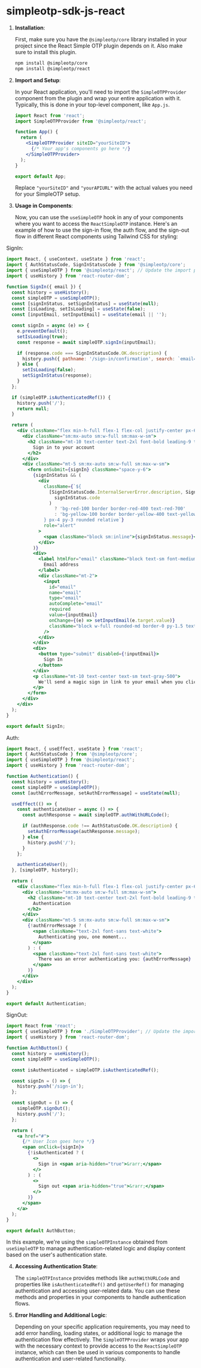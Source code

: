 # simpleotp-sdk-js-react

1. **Installation**:

   First, make sure you have the `@simpleotp/core` library installed in your project since the React Simple OTP plugin depends on it. Also make sure to install this plugin.

   ```bash
   npm install @simpleotp/core
   npm install @simpleotp/react
   ```

2. **Import and Setup**:

   In your React application, you'll need to import the `SimpleOTPProvider` component from the plugin and wrap your entire application with it. Typically, this is done in your top-level component, like `App.js`.

   ```jsx
   import React from 'react';
   import SimpleOTPProvider from '@simpleotp/react';

   function App() {
     return (
       <SimpleOTPProvider siteID="yourSiteID">
         {/* Your app's components go here */}
       </SimpleOTPProvider>
     );
   }

   export default App;
   ```

   Replace `"yourSiteID"` and `"yourAPIURL"` with the actual values you need for your SimpleOTP setup.

3. **Usage in Components**:

   Now, you can use the `useSimpleOTP` hook in any of your components where you want to access the `ReactSimpleOTP` instance. Here's an example of how to use the sign-in flow, the auth flow, and the sign-out flow in different React components using Tailwind CSS for styling:

   
SignIn:
```jsx
import React, { useContext, useState } from 'react';
import { AuthStatusCode, SignInStatusCode } from '@simpleotp/core';
import { useSimpleOTP } from '@simpleotp/react'; // Update the import path
import { useHistory } from 'react-router-dom';

function SignIn({ email }) {
  const history = useHistory();
  const simpleOTP = useSimpleOTP();
  const [signInStatus, setSignInStatus] = useState(null);
  const [isLoading, setIsLoading] = useState(false);
  const [inputEmail, setInputEmail] = useState(email || '');

  const signIn = async (e) => {
    e.preventDefault();
    setIsLoading(true);
    const response = await simpleOTP.signIn(inputEmail);

    if (response.code === SignInStatusCode.OK.description) {
      history.push({ pathname: '/sign-in/confirmation', search: `email=${inputEmail}` });
    } else {
      setIsLoading(false);
      setSignInStatus(response);
    }
  };

  if (simpleOTP.isAuthenticatedRef()) {
    history.push('/');
    return null;
  }

  return (
    <div className="flex min-h-full flex-1 flex-col justify-center px-6 py-12 lg:px-8">
      <div className="sm:mx-auto sm:w-full sm:max-w-sm">
        <h2 className="mt-10 text-center text-2xl font-bold leading-9 tracking-tight text-white">
          Sign in to your account
        </h2>
      </div>
      <div className="mt-5 sm:mx-auto sm:w-full sm:max-w-sm">
        <form onSubmit={signIn} className="space-y-6">
          {signInStatus && (
            <div
              className={`${
                [SignInStatusCode.InternalServerError.description, SignInStatusCode.InvalidSite.description, SignInStatusCode.SiteNotFound.description].includes(
                  signInStatus.code
                )
                  ? 'bg-red-100 border border-red-400 text-red-700'
                  : 'bg-yellow-100 border border-yellow-400 text-yellow-700'
              } px-4 py-3 rounded relative`}
              role="alert"
            >
              <span className="block sm:inline">{signInStatus.message}</span>
            </div>
          )}
          <div>
            <label htmlFor="email" className="block text-sm font-medium leading-6 text-white">
              Email address
            </label>
            <div className="mt-2">
              <input
                id="email"
                name="email"
                type="email"
                autoComplete="email"
                required
                value={inputEmail}
                onChange={(e) => setInputEmail(e.target.value)}
                className="block w-full rounded-md border-0 py-1.5 text-gray-900 shadow-sm ring-1 ring-inset ring-gray-300 placeholder:text-gray-400 focus:ring-2 focus:ring-inset focus:ring-indigo-600 sm:text-sm sm:leading-6"
              />
            </div>
          </div>
          <div>
            <button type="submit" disabled={!inputEmail}>
              Sign In
            </button>
          </div>
          <p className="mt-10 text-center text-sm text-gray-500">
            We'll send a magic sign in link to your email when you click "Sign in," even if you don't have an account yet.
          </p>
        </form>
      </div>
    </div>
  );
}

export default SignIn;
```

Auth:
```jsx
import React, { useEffect, useState } from 'react';
import { AuthStatusCode } from '@simpleotp/core';
import { useSimpleOTP } from '@simpleotp/react';
import { useHistory } from 'react-router-dom';

function Authentication() {
  const history = useHistory();
  const simpleOTP = useSimpleOTP();
  const [authErrorMessage, setAuthErrorMessage] = useState(null);

  useEffect(() => {
    const authenticateUser = async () => {
      const authResponse = await simpleOTP.authWithURLCode();

      if (authResponse.code !== AuthStatusCode.OK.description) {
        setAuthErrorMessage(authResponse.message);
      } else {
        history.push('/');
      }
    };

    authenticateUser();
  }, [simpleOTP, history]);

  return (
    <div className="flex min-h-full flex-1 flex-col justify-center px-6 py-12 lg:px-8">
      <div className="sm:mx-auto sm:w-full sm:max-w-sm">
        <h2 className="mt-10 text-center text-2xl font-bold leading-9 tracking-tight text-white">
          Authentication
        </h2>
      </div>
      <div className="mt-5 sm:mx-auto sm:w-full sm:max-w-sm">
        {!authErrorMessage ? (
          <span className="text-2xl font-sans text-white">
            Authenticating you, one moment...
          </span>
        ) : (
          <span className="text-2xl font-sans text-white">
            There was an error authenticating you: {authErrorMessage}
          </span>
        )}
      </div>
    </div>
  );
}

export default Authentication;
```

SignOut:
```jsx
import React from 'react';
import { useSimpleOTP } from './SimpleOTPProvider'; // Update the import path
import { useHistory } from 'react-router-dom';

function AuthButton() {
  const history = useHistory();
  const simpleOTP = useSimpleOTP();

  const isAuthenticated = simpleOTP.isAuthenticatedRef();

  const signIn = () => {
    history.push('/sign-in');
  };

  const signOut = () => {
    simpleOTP.signOut();
    history.push('/');
  };

  return (
    <a href="#">
      {/* User Icon goes here */}
      <span onClick={signIn}>
        {!isAuthenticated ? (
          <>
            Sign in <span aria-hidden="true">&rarr;</span>
          </>
        ) : (
          <>
            Sign out <span aria-hidden="true">&rarr;</span>
          </>
        )}
      </span>
    </a>
  );
}

export default AuthButton;
```

   In this example, we're using the `simpleOTPInstance` obtained from `useSimpleOTP` to manage authentication-related logic and display content based on the user's authentication state.

4. **Accessing Authentication State**:

   The `simpleOTPInstance` provides methods like `authWithURLCode` and properties like `isAuthenticatedRef()` and `getUserRef()` for managing authentication and accessing user-related data. You can use these methods and properties in your components to handle authentication flows.

5. **Error Handling and Additional Logic**:

   Depending on your specific application requirements, you may need to add error handling, loading states, or additional logic to manage the authentication flow effectively.
   The `SimpleOTPProvider` wraps your app with the necessary context to provide access to the `ReactSimpleOTP` instance, which can then be used in various components to handle authentication and user-related functionality.
